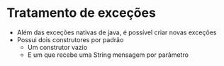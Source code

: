 # Tratamento de exceções
* Além das exceções nativas de java, é possível criar novas exceções
* Possui dois construtores por padrão
  * Um construtor vazio
  * E um que recebe uma String mensagem por parâmetro
